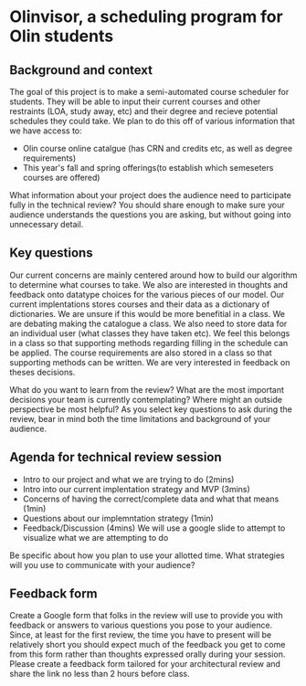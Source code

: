 # Olinvisor, a scheduling program for Olin students
## Background and context 
The goal of this project is to make a semi-automated course scheduler for students. They will be able to input their current courses and other restraints (LOA, study away, etc) and their degree and recieve potential schedules they could take.
We plan to do this off of various information that we have access to:
* Olin course online catalgue (has CRN and credits etc, as well as degree requirements)
* This year's fall and spring offerings(to establish which semeseters courses are offered)

What information about your project does the audience need to participate fully in the technical review? You should share enough to make sure your audience understands the questions you are asking, but without going into unnecessary detail.

## Key questions
Our current concerns are mainly centered around how to build our algorithm to determine what courses to take. We also are interested in thoughts and feedback onto datatype choices for the various pieces of our model.
Our current implentations stores courses and their data as a dictionary of dictionaries. We are unsure if this would be more benefitial in a class. We are debating making the catalogue a class. 
We also need to store data for an individual user (what classes they have taken etc). We feel this belongs in a class so that supporting methods regarding filling in the schedule can be applied. The course requirements are also stored in a class so that supporting methods can be written. We are very interested in feedback on theses decisions.


What do you want to learn from the review? What are the most important decisions your team is currently contemplating? Where might an outside perspective be most helpful? As you select key questions to ask during the review, bear in mind both the time limitations and background of your audience.

## Agenda for technical review session 
* Intro to our project and what we are trying to do (2mins)
* Intro into our current implentation strategy and MVP  (3mins)
* Concerns of having the correct/complete data and what that means (1min)
* Questions about our implemntation strategy (1min)
* Feedback/Discussion (4mins)
We will use a google slide to attempt to visualize what we are attempting to do

Be specific about how you plan to use your allotted time. What strategies will you use to communicate with your audience?

## Feedback form

Create a Google form that folks in the review will use to provide you with feedback or answers to various questions you pose to your audience. Since, at least for the first review, the time you have to present will be relatively short you should expect much of the feedback you get to come from this form rather than thoughts expressed orally during your session. Please create a feedback form tailored for your architectural review and share the link no less than 2 hours before class.
